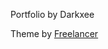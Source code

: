 Portfolio by Darkxee


Theme by [Freelancer](http://startbootstrap.com/template-overviews/freelancer/)
